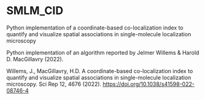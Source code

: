 # SMLM_CID
Python implementation of a coordinate-based co-localization index to quantify and visualize spatial associations in single-molecule localization microscopy

Python implementation of an algorithm reported by Jelmer Willems & Harold D. MacGillavry (2022).

Willems, J., MacGillavry, H.D. A coordinate-based co-localization index to quantify and visualize spatial associations in single-molecule localization microscopy. Sci Rep 12, 4676 (2022). https://doi.org/10.1038/s41598-022-08746-4
